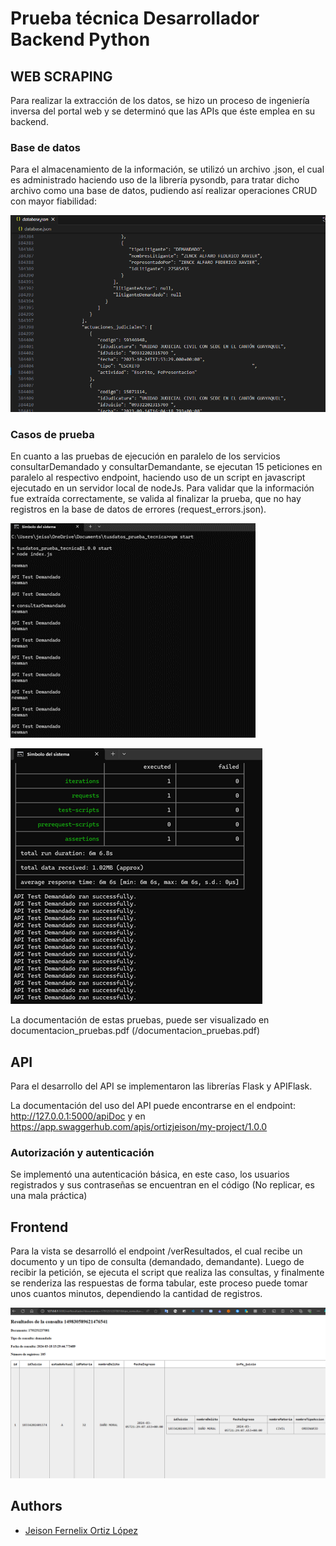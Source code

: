 
# Prueba técnica Desarrollador Backend Python

## WEB SCRAPING
Para realizar la extracción de los datos, se hizo un proceso de ingeniería inversa del portal web y se determinó que las APIs que éste emplea en su backend.

### Base de datos
Para el almacenamiento de la información, se utilizó un archivo .json, el cual es administrado haciendo uso de la librería pysondb, para tratar dicho archivo como una base de datos, pudiendo así realizar operaciones CRUD con mayor fiabilidad:

![DB Example](static/db.png)

### Casos de prueba
En cuanto a las pruebas de ejecución en paralelo de los servicios consultarDemandado y consultarDemandante, se ejecutan 15 peticiones en paralelo al respectivo endpoint, haciendo uso de un script en javascript ejecutado en un servidor local de nodeJs. Para validar que la información fue extraída correctamente, se valida al finalizar la prueba, que no hay registros en la base de datos de errores (request_errors.json).

![Test Example](static/consola_test.png)

![Test Example](static/consola_test2.png)

La documentación de estas pruebas, puede ser visualizado en documentacion_pruebas.pdf (/documentacion_pruebas.pdf)

## API

Para el desarrollo del API se implementaron las librerías Flask y APIFlask.

La documentación del uso del API puede encontrarse en el endpoint:
http://127.0.0.1:5000/apiDoc y en https://app.swaggerhub.com/apis/ortizjeison/my-project/1.0.0

### Autorización y autenticación
Se implementó una autenticación básica, en este caso, los usuarios registrados y sus contraseñas se encuentran en el código (No replicar, es una mala práctica)

## Frontend

Para la vista se desarrolló el endpoint /verResultados, el cual recibe un documento y un tipo de consulta (demandado, demandante). Luego de recibir la petición, se ejecuta el script que realiza las consultas, y finalmente se renderiza las respuestas de forma tabular, este proceso puede tomar unos cuantos minutos, dependiendo la cantidad de registros.

![Vista Resultados](static/vista_resultados.png)

## Authors

- [Jeison Fernelix Ortiz López](https://github.com/ortizjeison)

